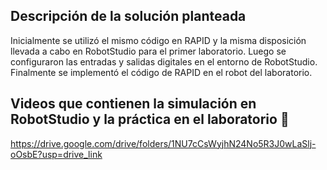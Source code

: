 ## Descripción de la solución planteada
Inicialmente se utilizó el mismo código en RAPID y la misma disposición llevada a cabo en RobotStudio para el primer laboratorio. Luego se configuraron las entradas y salidas digitales en el entorno de RobotStudio. Finalmente se implementó el código de RAPID en el robot del laboratorio.

## Videos que contienen la simulación en RobotStudio y la práctica en el laboratorio :movie_camera:
https://drive.google.com/drive/folders/1NU7cCsWyjhN24No5R3J0wLaSlj-oOsbE?usp=drive_link
